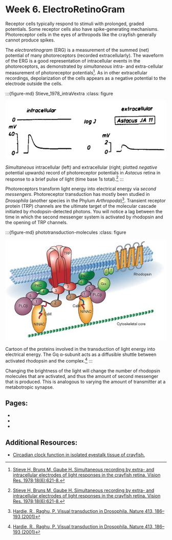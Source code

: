# Week 6. ElectroRetinoGram

Receptor cells typically respond to stimuli with prolonged, graded potentials. Some receptor cells also have spike-generating mechanisms. Photoreceptor cells in the eyes of arthropods like the crayfish generally cannot produce spikes.

The *electroretinogram* (ERG) is a measurement of the summed (net) potential of many photoreceptors (recorded extracellularly). The waveform of the ERG is a good representation of intracellular events in the photoreceptors, as demonstrated by *simultaneous* intra- and extra-cellular measurement of photoreceptor potentials[^Stieve_1978]. As in other extracellular recordings, depolarization of the cells appears as a negative potential to the electrode outside the cells.

[^Stieve_1978]: [Stieve H, Bruns M, Gaube H. Simultaneous recording by extra- and intracellular electrodes of light responses in the crayfish retina. Vision Res. 1978;18(6):621-8.](https://10.1016/0042-6989(78)90141-4)

:::{figure-md} Stieve_1978_intraVextra
:class: figure

<img src="/images/Stieve_1978_intraVextra.png" alt="fishy" class="bg-primary mb-1" width="600px">

*Simultaneous* intracellular (left) and extracellular (right; plotted *negative* potential upwards) record of photoreceptor potentials in *Astacus* retina in response to a brief pulse of light (time base 1s total).[^Stieve_1978]
:::

Photoreceptors transform light energy into electrical energy via *second messengers*. Photoreceptor transduction has mostly been studied in *Drosophila* (another species in the Phylum *Arthropoda*)[^Hardie_2001]. Transient receptor protein (TRP) channels are the ultimate target of the molecular cascade initiated by rhodopsin-detected photons. You will notice a lag between the time in which the second messenger system is activated by rhodopsin and the opening of TRP channels. 

[^Hardie_2001]: [Hardie, R., Raghu, P. Visual transduction in Drosophila. Nature 413, 186–193 (2001)](https://doi.org/10.1038/35093002)

:::{figure-md} phototransduction-molecules
:class: figure

<img src="/images/phototransduction-molecules.png" alt="fishy" class="bg-primary mb-1" width="600px">

Cartoon of the proteins involved in the transduction of light energy into electrical energy. The Gq α-subunit acts as a diffusible shuttle between activated rhodopsin and the complex.[^Hardie_2001]
:::

Changing the brightness of the light will change the number of rhodopsin molecules that are activated, and thus the amount of second messenger that is produced. This is analogous to varying the amount of transmitter at a metabotropic synapse.

## Pages:
- [](../crayfish-erg/Lab-Manual_crayfish-erg.md)
- [](../crayfish-erg/Data-Explorer_crayfish-erg.ipynb)
- [](../crayfish-erg/Responses_crayfish-erg.ipynb)

## Additional Resources: 

- [Circadian clock function in isolated eyestalk tissue of crayfish.](https://doi.org/10.1098%2Frspb.1998.0507)
